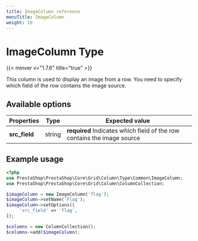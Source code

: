```yaml
---
title: ImageColumn reference
menuTitle: ImageColumn
weight: 10
---
```


# ImageColumn Type
{{< minver v="1.7.6" title="true" >}}

This column is used to display an image from a row. You need to specify which field of the row contains the image source.

## Available options

| Properties    | Type   | Expected value                                                          |
| ------------- | ------ | ----------------------------------------------------------------------- |
| **src_field** | string | **required** Indicates which field of the row contains the image source |

## Example usage

```php
<?php
use PrestaShop\PrestaShop\Core\Grid\Column\Type\Common\ImageColumn;
use PrestaShop\PrestaShop\Core\Grid\Column\ColumnCollection;

$imageColumn = new ImageColumn('flag');
$imageColumn->setName('Flag');
$imageColumn->setOptions([
     'src_field' => 'flag',
]);

$columns = new ColumnCollection();
$columns->add($imageColumn);
```
